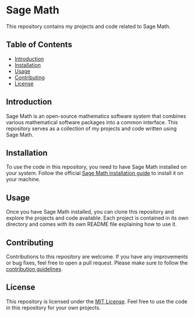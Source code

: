 # Sage Math

This repository contains my projects and code related to Sage Math.

## Table of Contents

- [Introduction](#introduction)
- [Installation](#installation)
- [Usage](#usage)
- [Contributing](#contributing)
- [License](#license)

## Introduction

Sage Math is an open-source mathematics software system that combines various mathematical software packages into a common interface. This repository serves as a collection of my projects and code written using Sage Math.

## Installation

To use the code in this repository, you need to have Sage Math installed on your system. Follow the official [Sage Math installation guide](https://www.sagemath.org/download.html) to install it on your machine.

## Usage

Once you have Sage Math installed, you can clone this repository and explore the projects and code available. Each project is contained in its own directory and comes with its own README file explaining how to use it.

## Contributing

Contributions to this repository are welcome. If you have any improvements or bug fixes, feel free to open a pull request. Please make sure to follow the [contribution guidelines](CONTRIBUTING.md).

## License

This repository is licensed under the [MIT License](LICENSE). Feel free to use the code in this repository for your own projects.
